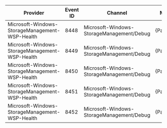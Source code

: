 Provider                                        |  Event ID  |  Channel                                    |  Message
------------------------------------------------|------------|---------------------------------------------|--------------
Microsoft-Windows-StorageManagement-WSP-Health  |  8448      |  Microsoft-Windows-StorageManagement/Debug  |  {Parameter1}
Microsoft-Windows-StorageManagement-WSP-Health  |  8449      |  Microsoft-Windows-StorageManagement/Debug  |  {Parameter1}
Microsoft-Windows-StorageManagement-WSP-Health  |  8450      |  Microsoft-Windows-StorageManagement/Debug  |  {Parameter1}
Microsoft-Windows-StorageManagement-WSP-Health  |  8451      |  Microsoft-Windows-StorageManagement/Debug  |  {Parameter1}
Microsoft-Windows-StorageManagement-WSP-Health  |  8452      |  Microsoft-Windows-StorageManagement/Debug  |  {Parameter1}